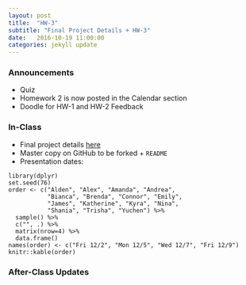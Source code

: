 ```yaml
---
layout: post
title:  "HW-3"
subtitle: "Final Project Details + HW-3"
date:   2016-10-19 11:00:00
categories: jekyll update
---
```




### Announcements

* Quiz
* Homework 2 is now posted in the Calendar section
* Doodle for HW-1 and HW-2 Feedback



### In-Class

* Final project details <a href = "{{ site.baseurl }}/assets/Final_Project/project.html" target = "_blank">here</a>
* Master copy on GitHub to be forked + `README`
* Presentation dates:

~~~~
library(dplyr)
set.seed(76)
order <- c("Alden", "Alex", "Amanda", "Andrea", 
           "Bianca", "Brenda", "Connor", "Emily", 
           "James", "Katherine", "Kyra", "Nina", 
           "Shania", "Trisha", "Yuchen") %>% 
  sample() %>% 
  c("", .) %>% 
  matrix(nrow=4) %>% 
  data.frame()
names(order) <- c("Fri 12/2", "Mon 12/5", "Wed 12/7", "Fri 12/9")
knitr::kable(order)
~~~~



### After-Class Updates


